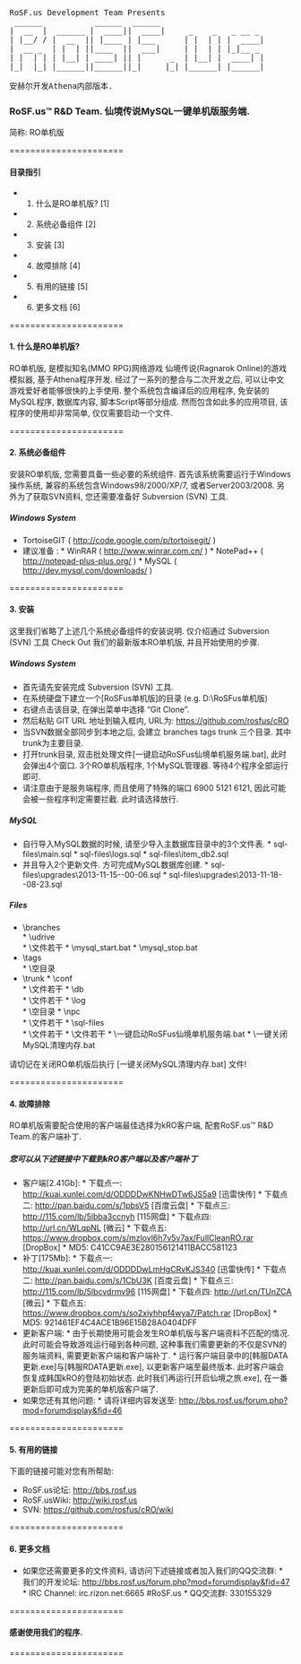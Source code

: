 <pre>
RoSF.us Development Team Presents
 ______           ______  ______ 
|  __  |  ______ |  ____||  ____|     _    _   _ __ _ 
| |__/ / |  __  || |____ | |___      | |  | | |  ____|
|  __ _  | |  | ||____  ||  ___|     | |  | | |_|__ _ 
| |  | | | |__| | ____| || |      _  | |__| |  ____| |
|_|  |_| |______||______||_|     |_| |______| |______|

安赫尔开发Athena内部版本.
</pre>

### RoSF.us™ R&D Team. 仙境传说MySQL一键单机版服务端. ###
简称: RO单机版

======================

#### 目录指引 ####

* 1. 什么是RO单机版? [1]
* 2. 系统必备组件 [2]
* 3. 安装 [3]
* 4. 故障排除 [4]
* 5. 有用的链接 [5]
* 6. 更多文档 [6]

======================

#### 1. 什么是RO单机版? ####

RO单机版, 是模拟知名(MMO RPG)网络游戏 仙境传说(Ragnarok Online)的游戏模拟器, 基于Athena程序开发. 经过了一系列的整合与二次开发之后, 可以让中文游戏爱好者能够很快的上手使用. 整个系统包含编译后的应用程序, 免安装的MySQL程序, 数据库内容, 脚本Script等部分组成. 然而包含如此多的应用项目, 该程序的使用却非常简单, 仅仅需要启动一个文件.

======================

#### 2. 系统必备组件 ####

安装RO单机版, 您需要具备一些必要的系统组件. 首先该系统需要运行于Windows操作系统, 兼容的系统包含Windows98/2000/XP/7, 或者Server2003/2008. 另外为了获取SVN资料, 您还需要准备好 Subversion (SVN) 工具.

##### Windows System #####

* TortoiseGIT ( http://code.google.com/p/tortoisegit/ )
* 建议准备 :
      * WinRAR ( http://www.winrar.com.cn/ ) 
      * NotePad++ ( http://notepad-plus-plus.org/ ) 
      * MySQL ( http://dev.mysql.com/downloads/ )

======================

#### 3. 安装 ####

这里我们省略了上述几个系统必备组件的安装说明. 仅介绍通过 Subversion (SVN) 工具 Check Out 我们的最新版本RO单机版, 并且开始使用的步骤.

##### Windows System #####
* 首先请先安装完成 Subversion (SVN) 工具.
* 在系统硬盘下建立一个[RoSFus单机版]的目录 (e.g. D:\RoSFus单机版)
* 右键点击该目录, 在弹出菜单中选择 “Git Clone”.
* 然后粘贴 GIT URL 地址到输入框内, URL为: https://github.com/rosfus/cRO
* 当SVN数据全部同步到本地之后, 会建立 branches tags trunk 三个目录. 其中trunk为主要目录.
* 打开trunk目录, 双击批处理文件[一键启动RoSFus仙境单机服务端.bat], 此时会弹出4个窗口. 3个RO单机版程序, 1个MySQL管理器. 等待4个程序全部运行即可.
* 请注意由于是服务端程序, 而且使用了特殊的端口 6900 5121 6121, 因此可能会被一些程序判定需要拦截. 此时请选择放行.

##### MySQL #####
* 自行导入MySQL数据的时候, 请至少导入主数据库目录中的3个文件表.
      * sql-files\main.sql
      * sql-files\logs.sql
      * sql-files\item_db2.sql
* 并且导入2个更新文件. 方可完成MySQL数据库创建.
      * sql-files\upgrades\2013-11-15--00-06.sql
      * sql-files\upgrades\2013-11-18--08-23.sql 

##### Files #####
* \branches\
      * \udrive\
           * \文件若干
      * \mysql_start.bat
      * \mysql_stop.bat
* \tags\
      * \空目录
* \trunk
      * \conf\
           * \文件若干
      * \db\
           * \文件若干
      * \log\
           * \空目录
      * \npc\
           * \文件若干
      * \sql-files\
           * \文件若干
      * \文件若干
      * \一键启动RoSFus仙境单机服务端.bat
      * \一键关闭MySQL清理内存.bat

请切记在关闭RO单机版后执行 [一键关闭MySQL清理内存.bat] 文件!

======================

#### 4. 故障排除 ####

RO单机版需要配合使用的客户端最佳选择为kRO客户端, 配套RoSF.us™ R&D Team.的客户端补丁.

##### 您可以从下述链接中下载到kRO客户端以及客户端补丁 #####

* 客户端[2.41Gb]: 
       * 下载点一:   http://kuai.xunlei.com/d/ODDDDwKNHwDTw6JS5a9  [迅雷快传]
       * 下载点二:   http://pan.baidu.com/s/1pbsV5   [百度云盘]
       * 下载点三:   http://115.com/lb/5lbba3ccnyh  [115网盘]
       * 下载点四:   http://url.cn/WLqpNL  [微云]
       * 下载点五:   https://www.dropbox.com/s/mzlovl6h7v5v7ax/FullCleanRO.rar  [DropBox]
       * MD5: C41CC9AE3E280156121411BACC581123
* 补丁[175Mb]: 
       * 下载点一:   http://kuai.xunlei.com/d/ODDDDwLmHgCRvKJS340  [迅雷快传]
       * 下载点二:   http://pan.baidu.com/s/1CbU3K   [百度云盘]
       * 下载点三:   http://115.com/lb/5lbcvdrmv96   [115网盘]
       * 下载点四:   http://url.cn/TUnZCA  [微云]
       * 下载点五:   https://www.dropbox.com/s/so2xiyhhpf4wya7/Patch.rar  [DropBox]
       * MD5: 921461EF4C4ACE1B96E15B28A0404DFF
* 更新客户端:
      * 由于长期使用可能会发生RO单机版与客户端资料不匹配的情况. 此时可能会导致游戏运行碰到各种问题, 这种事我们需要更新的不仅是SVN的服务端资料, 需要更新客户端和客户端补丁. 
      * 运行客户端目录中的[韩服DATA更新.exe]与[韩服RDATA更新.exe], 以更新客户端至最终版本. 此时客户端会恢复成韩国kRO的登陆初始状态. 此时我们再运行[开启仙境之旅.exe], 在一番更新后即可成为完美的单机版客户端了. 
* 如果您还有其他问题:
      * 请将详细内容发送至: http://bbs.rosf.us/forum.php?mod=forumdisplay&fid=46

======================

#### 5. 有用的链接 ####

下面的链接可能对您有所帮助:

* RoSF.us论坛: http://bbs.rosf.us
* RoSF.usWiki: http://wiki.rosf.us
* SVN: https://github.com/rosfus/cRO/wiki

======================

#### 6. 更多文档 ####

* 如果您还需要更多的文件资料, 请访问下述链接或者加入我们的QQ交流群:
      * 我们的开发论坛: http://bbs.rosf.us/forum.php?mod=forumdisplay&fid=47
      * IRC Channel: irc.rizon.net:6665 #RoSF.us
      * QQ交流群: 330155329

======================

#### 感谢使用我们的程序. ####

======================
